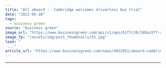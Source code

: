 ```yaml
---
title: "All aboard -  Cambridge welcomes driverless bus trial"
date: "2021-05-28"
tags: 
  - business green
source: "business green"
image_url: "https://www.businessgreen.com/api/v1/wps/61f7c20/348ac877-a154-478b-b501-73d1ae42781c/2/GCP-AV-Shuttle-KingsParade-5-medium-185x114.jpg"
image_fp: "/assets/img/post_thumbnails/55.jpg"
lead: "
 ..."
article_url: "https://www.businessgreen.com/news/4032051/aboard-cambridge-welcomes-driverless-bus-trial"
---
```


---
